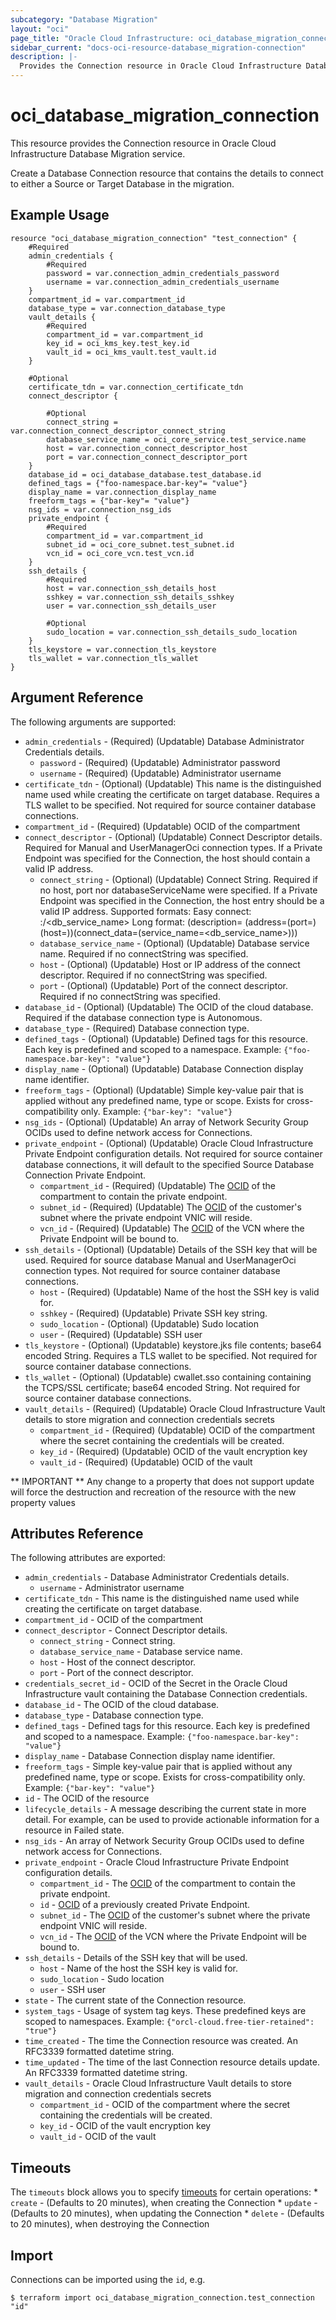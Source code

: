 ```yaml
---
subcategory: "Database Migration"
layout: "oci"
page_title: "Oracle Cloud Infrastructure: oci_database_migration_connection"
sidebar_current: "docs-oci-resource-database_migration-connection"
description: |-
  Provides the Connection resource in Oracle Cloud Infrastructure Database Migration service
---
```


# oci_database_migration_connection
This resource provides the Connection resource in Oracle Cloud Infrastructure Database Migration service.

Create a Database Connection resource that contains the details to connect to either a Source or Target Database
in the migration.

## Example Usage

```hcl
resource "oci_database_migration_connection" "test_connection" {
	#Required
	admin_credentials {
		#Required
		password = var.connection_admin_credentials_password
		username = var.connection_admin_credentials_username
	}
	compartment_id = var.compartment_id
	database_type = var.connection_database_type
	vault_details {
		#Required
		compartment_id = var.compartment_id
		key_id = oci_kms_key.test_key.id
		vault_id = oci_kms_vault.test_vault.id
	}

	#Optional
	certificate_tdn = var.connection_certificate_tdn
	connect_descriptor {

		#Optional
		connect_string = var.connection_connect_descriptor_connect_string
		database_service_name = oci_core_service.test_service.name
		host = var.connection_connect_descriptor_host
		port = var.connection_connect_descriptor_port
	}
	database_id = oci_database_database.test_database.id
	defined_tags = {"foo-namespace.bar-key"= "value"}
	display_name = var.connection_display_name
	freeform_tags = {"bar-key"= "value"}
	nsg_ids = var.connection_nsg_ids
	private_endpoint {
		#Required
		compartment_id = var.compartment_id
		subnet_id = oci_core_subnet.test_subnet.id
		vcn_id = oci_core_vcn.test_vcn.id
	}
	ssh_details {
		#Required
		host = var.connection_ssh_details_host
		sshkey = var.connection_ssh_details_sshkey
		user = var.connection_ssh_details_user

		#Optional
		sudo_location = var.connection_ssh_details_sudo_location
	}
	tls_keystore = var.connection_tls_keystore
	tls_wallet = var.connection_tls_wallet
}
```

## Argument Reference

The following arguments are supported:

* `admin_credentials` - (Required) (Updatable) Database Administrator Credentials details. 
	* `password` - (Required) (Updatable) Administrator password 
	* `username` - (Required) (Updatable) Administrator username 
* `certificate_tdn` - (Optional) (Updatable) This name is the distinguished name used while creating the certificate on target database. Requires a TLS wallet to be specified. Not required for source container database connections. 
* `compartment_id` - (Required) (Updatable) OCID of the compartment 
* `connect_descriptor` - (Optional) (Updatable) Connect Descriptor details. Required for Manual and UserManagerOci connection types. If a Private Endpoint was specified for the Connection, the host should contain a valid IP address. 
	* `connect_string` - (Optional) (Updatable) Connect String. Required if no host, port nor databaseServiceName were specified. If a Private Endpoint was specified in the Connection, the host entry should be a valid IP address. Supported formats: Easy connect: <host>:<port>/<db_service_name> Long format: (description= (address=(port=<port>)(host=<host>))(connect_data=(service_name=<db_service_name>))) 
	* `database_service_name` - (Optional) (Updatable) Database service name. Required if no connectString was specified. 
	* `host` - (Optional) (Updatable) Host or IP address of the connect descriptor. Required if no connectString was specified. 
	* `port` - (Optional) (Updatable) Port of the connect descriptor. Required if no connectString was specified. 
* `database_id` - (Optional) (Updatable) The OCID of the cloud database. Required if the database connection type is Autonomous. 
* `database_type` - (Required) Database connection type. 
* `defined_tags` - (Optional) (Updatable) Defined tags for this resource. Each key is predefined and scoped to a namespace. Example: `{"foo-namespace.bar-key": "value"}` 
* `display_name` - (Optional) (Updatable) Database Connection display name identifier. 
* `freeform_tags` - (Optional) (Updatable) Simple key-value pair that is applied without any predefined name, type or scope. Exists for cross-compatibility only. Example: `{"bar-key": "value"}` 
* `nsg_ids` - (Optional) (Updatable) An array of Network Security Group OCIDs used to define network access for Connections. 
* `private_endpoint` - (Optional) (Updatable) Oracle Cloud Infrastructure Private Endpoint configuration details. Not required for source container database connections, it will default to the specified Source Database Connection Private Endpoint. 
	* `compartment_id` - (Required) (Updatable) The [OCID](https://docs.cloud.oracle.com/iaas/Content/General/Concepts/identifiers.htm) of the compartment to contain the private endpoint. 
	* `subnet_id` - (Required) (Updatable) The [OCID](https://docs.cloud.oracle.com/iaas/Content/General/Concepts/identifiers.htm) of the customer's subnet where the private endpoint VNIC will reside. 
	* `vcn_id` - (Required) (Updatable) The [OCID](https://docs.cloud.oracle.com/iaas/Content/General/Concepts/identifiers.htm) of the VCN where the Private Endpoint will be bound to. 
* `ssh_details` - (Optional) (Updatable) Details of the SSH key that will be used. Required for source database Manual and UserManagerOci connection types. Not required for source container database connections. 
	* `host` - (Required) (Updatable) Name of the host the SSH key is valid for. 
	* `sshkey` - (Required) (Updatable) Private SSH key string. 
	* `sudo_location` - (Optional) (Updatable) Sudo location 
	* `user` - (Required) (Updatable) SSH user 
* `tls_keystore` - (Optional) (Updatable) keystore.jks file contents; base64 encoded String. Requires a TLS wallet to be specified. Not required for source container database connections. 
* `tls_wallet` - (Optional) (Updatable) cwallet.sso containing containing the TCPS/SSL certificate; base64 encoded String. Not required for source container database connections. 
* `vault_details` - (Required) (Updatable) Oracle Cloud Infrastructure Vault details to store migration and connection credentials secrets 
	* `compartment_id` - (Required) (Updatable) OCID of the compartment where the secret containing the credentials will be created. 
	* `key_id` - (Required) (Updatable) OCID of the vault encryption key 
	* `vault_id` - (Required) (Updatable) OCID of the vault 


** IMPORTANT **
Any change to a property that does not support update will force the destruction and recreation of the resource with the new property values

## Attributes Reference

The following attributes are exported:

* `admin_credentials` - Database Administrator Credentials details. 
	* `username` - Administrator username 
* `certificate_tdn` - This name is the distinguished name used while creating the certificate on target database. 
* `compartment_id` - OCID of the compartment 
* `connect_descriptor` - Connect Descriptor details. 
	* `connect_string` - Connect string. 
	* `database_service_name` - Database service name. 
	* `host` - Host of the connect descriptor. 
	* `port` - Port of the connect descriptor. 
* `credentials_secret_id` - OCID of the Secret in the Oracle Cloud Infrastructure vault containing the Database Connection credentials. 
* `database_id` - The OCID of the cloud database. 
* `database_type` - Database connection type. 
* `defined_tags` - Defined tags for this resource. Each key is predefined and scoped to a namespace. Example: `{"foo-namespace.bar-key": "value"}` 
* `display_name` - Database Connection display name identifier. 
* `freeform_tags` - Simple key-value pair that is applied without any predefined name, type or scope. Exists for cross-compatibility only. Example: `{"bar-key": "value"}` 
* `id` - The OCID of the resource 
* `lifecycle_details` - A message describing the current state in more detail. For example, can be used to provide actionable information for a resource in Failed state. 
* `nsg_ids` - An array of Network Security Group OCIDs used to define network access for Connections. 
* `private_endpoint` - Oracle Cloud Infrastructure Private Endpoint configuration details. 
	* `compartment_id` - The [OCID](https://docs.cloud.oracle.com/iaas/Content/General/Concepts/identifiers.htm) of the compartment to contain the private endpoint. 
	* `id` - [OCID](https://docs.cloud.oracle.com/iaas/Content/General/Concepts/identifiers.htm) of a previously created Private Endpoint. 
	* `subnet_id` - The [OCID](https://docs.cloud.oracle.com/iaas/Content/General/Concepts/identifiers.htm) of the customer's subnet where the private endpoint VNIC will reside. 
	* `vcn_id` - The [OCID](https://docs.cloud.oracle.com/iaas/Content/General/Concepts/identifiers.htm) of the VCN where the Private Endpoint will be bound to. 
* `ssh_details` - Details of the SSH key that will be used. 
	* `host` - Name of the host the SSH key is valid for. 
	* `sudo_location` - Sudo location 
	* `user` - SSH user 
* `state` - The current state of the Connection resource. 
* `system_tags` - Usage of system tag keys. These predefined keys are scoped to namespaces. Example: `{"orcl-cloud.free-tier-retained": "true"}` 
* `time_created` - The time the Connection resource was created. An RFC3339 formatted datetime string. 
* `time_updated` - The time of the last Connection resource details update. An RFC3339 formatted datetime string. 
* `vault_details` - Oracle Cloud Infrastructure Vault details to store migration and connection credentials secrets 
	* `compartment_id` - OCID of the compartment where the secret containing the credentials will be created. 
	* `key_id` - OCID of the vault encryption key 
	* `vault_id` - OCID of the vault 
	
## Timeouts

The `timeouts` block allows you to specify [timeouts](https://registry.terraform.io/providers/oracle/oci/latest/docs/guides/changing_timeouts) for certain operations:
	* `create` - (Defaults to 20 minutes), when creating the Connection
	* `update` - (Defaults to 20 minutes), when updating the Connection
	* `delete` - (Defaults to 20 minutes), when destroying the Connection


## Import

Connections can be imported using the `id`, e.g.

```
$ terraform import oci_database_migration_connection.test_connection "id"
```

